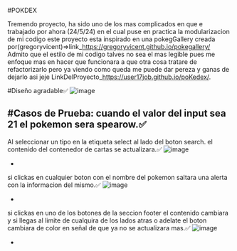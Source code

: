 #POKDEX

Tremendo proyecto, ha sido uno de los mas complicados en que e trabajado por ahora (24/5/24) 
en el cual puse en practica la modularizacion de mi codigo este proyecto esta inspirado en 
una pokegGallery creada por(gregoryvicent)=>link_https://gregoryvicent.github.io/pokegallery/
Admito que el estilo de mi codigo talves no sea el mas legible pues me enfoque mas en hacer que funcionara a 
que otra cosa tratare de refactorizarlo pero ya viendo como queda me puede dar pereza y ganas de dejarlo asi jeje
LinkDelProyecto_https://user17job.github.io/poKedex/.


#Diseño agradable✅
![image](https://github.com/user-attachments/assets/8dd078fd-bb8f-48b1-b5ff-ffeeac040988)

#Casos de Prueba:
 cuando el valor del input sea 21 el pokemon sera spearow.✅
 -
 Al seleccionar un tipo en la etiqueta select al lado del boton search. el contenido del contenedor de cartas se actualizara.✅
 ![image](https://github.com/user-attachments/assets/53c01202-9b0c-460f-81fe-5b60b699fdaf)

 -
 si clickas en cualquier boton con el nombre del pokemon saltara una alerta con la informacion del mismo.✅
 ![image](https://github.com/user-attachments/assets/041cbe62-4e9e-462f-a123-0223325ee1fb)

 -
 si clickas en uno de los botones de la seccion footer el contenido cambiara y si llegas al limite de cualquira de los lados atras o adelate el boton cambiara de color en señal de que ya no se actualizara mas.✅
 ![image](https://github.com/user-attachments/assets/c04688fd-b2b9-418d-8eff-177821abf6bd)

-
